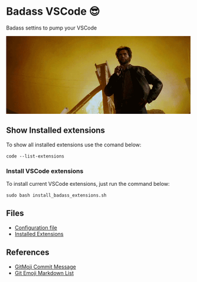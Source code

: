# Badass VSCode :sunglasses:

Badass settins to pump your VSCode

![badass gif](./config/4BvA.gif)

## Show Installed extensions

To show all installed extensions use the comand below:

```command
code --list-extensions
```

### Install VSCode extensions

To install current VSCode extensions, just run the command below:

```
sudo bash install_badass_extensions.sh
```

## Files
- [Configuration file](./config/settings.json)
- [Installed Extensions](./config/extensions)

## References

- [GitMoji Commit Message](https://gitmoji.carloscuesta.me)
- [Git Emoji Markdown List](https://gist.github.com/rxaviers/7360908)
